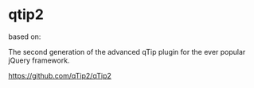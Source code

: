 # qtip2

based on:

The second generation of the advanced qTip plugin for the ever popular jQuery framework.

https://github.com/qTip2/qTip2
